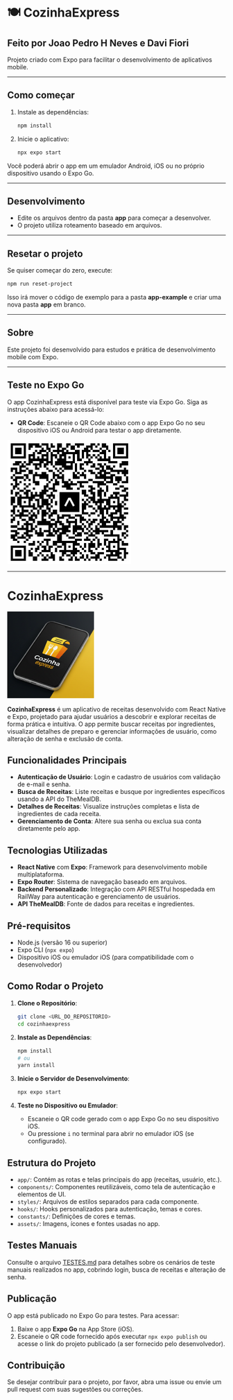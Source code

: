 # 🍽️ CozinhaExpress

## Feito por Joao Pedro H Neves e Davi Fiori

Projeto criado com Expo para facilitar o desenvolvimento de aplicativos mobile.

---

## Como começar

1. Instale as dependências:
   ```bash
   npm install
   ```

2. Inicie o aplicativo:
   ```bash
   npx expo start
   ```

Você poderá abrir o app em um emulador Android, iOS ou no próprio dispositivo usando o Expo Go.

---

## Desenvolvimento

- Edite os arquivos dentro da pasta **app** para começar a desenvolver.
- O projeto utiliza roteamento baseado em arquivos.

---

## Resetar o projeto

Se quiser começar do zero, execute:
```bash
npm run reset-project
```
Isso irá mover o código de exemplo para a pasta **app-example** e criar uma nova pasta **app** em branco.

---

## Sobre

Este projeto foi desenvolvido para estudos e prática de desenvolvimento mobile com Expo.

---

## Teste no Expo Go

O app CozinhaExpress está disponível para teste via Expo Go. Siga as instruções abaixo para acessá-lo:

- **QR Code**: Escaneie o QR Code abaixo com o app Expo Go no seu dispositivo iOS ou Android para testar o app diretamente.

![QR Code para CozinhaExpress](assets/images/qrcode.jpg)

---

# CozinhaExpress

<img src="assets/images/icon.png" alt="CozinhaExpress Logo" width="200" />

**CozinhaExpress** é um aplicativo de receitas desenvolvido com React Native e Expo, projetado para ajudar usuários a descobrir e explorar receitas de forma prática e intuitiva. O app permite buscar receitas por ingredientes, visualizar detalhes de preparo e gerenciar informações de usuário, como alteração de senha e exclusão de conta.

## Funcionalidades Principais

- **Autenticação de Usuário**: Login e cadastro de usuários com validação de e-mail e senha.
- **Busca de Receitas**: Liste receitas e busque por ingredientes específicos usando a API do TheMealDB.
- **Detalhes de Receitas**: Visualize instruções completas e lista de ingredientes de cada receita.
- **Gerenciamento de Conta**: Altere sua senha ou exclua sua conta diretamente pelo app.

## Tecnologias Utilizadas

- **React Native** com **Expo**: Framework para desenvolvimento mobile multiplataforma.
- **Expo Router**: Sistema de navegação baseado em arquivos.
- **Backend Personalizado**: Integração com API RESTful hospedada em RailWay para autenticação e gerenciamento de usuários.
- **API TheMealDB**: Fonte de dados para receitas e ingredientes.

## Pré-requisitos

- Node.js (versão 16 ou superior)
- Expo CLI (`npx expo`)
- Dispositivo iOS ou emulador iOS (para compatibilidade com o desenvolvedor)

## Como Rodar o Projeto

1. **Clone o Repositório**:
   ```bash
   git clone <URL_DO_REPOSITORIO>
   cd cozinhaexpress
   ```

2. **Instale as Dependências**:
   ```bash
   npm install
   # ou
   yarn install
   ```

3. **Inicie o Servidor de Desenvolvimento**:
   ```bash
   npx expo start
   ```

4. **Teste no Dispositivo ou Emulador**:
   - Escaneie o QR code gerado com o app Expo Go no seu dispositivo iOS.
   - Ou pressione `i` no terminal para abrir no emulador iOS (se configurado).

## Estrutura do Projeto

- `app/`: Contém as rotas e telas principais do app (receitas, usuário, etc.).
- `components/`: Componentes reutilizáveis, como tela de autenticação e elementos de UI.
- `styles/`: Arquivos de estilos separados para cada componente.
- `hooks/`: Hooks personalizados para autenticação, temas e cores.
- `constants/`: Definições de cores e temas.
- `assets/`: Imagens, ícones e fontes usadas no app.

## Testes Manuais

Consulte o arquivo [TESTES.md](TESTES.md) para detalhes sobre os cenários de teste manuais realizados no app, cobrindo login, busca de receitas e alteração de senha.

## Publicação

O app está publicado no Expo Go para testes. Para acessar:
1. Baixe o app **Expo Go** na App Store (iOS).
2. Escaneie o QR code fornecido após executar `npx expo publish` ou acesse o link do projeto publicado (a ser fornecido pelo desenvolvedor).

## Contribuição

Se desejar contribuir para o projeto, por favor, abra uma issue ou envie um pull request com suas sugestões ou correções.
